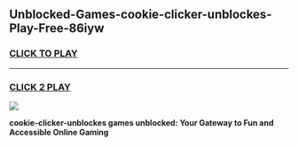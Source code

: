 
## Unblocked-Games-cookie-clicker-unblockes-Play-Free-86iyw
<h3>
<a href="https://premium76.site?title=cookie-clicker-unblockes&ref=10A">CLICK TO PLAY</a></h3>
<hr>

<h3>
<a href="https://premium76.site?title=cookie-clicker-unblockes&ref=10A">CLICK 2 PLAY</a>
  
</h3>

<a href="https://premium76.site?title=cookie-clicker-unblockes&ref=10A"><img src="https://clearcache.store/games.png"></a>


**cookie-clicker-unblockes games unblocked: Your Gateway to Fun and Accessible Online Gaming**

